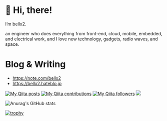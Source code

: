 # 👋 Hi, there!

I’m bellx2.

an engineer who does everything from front-end, cloud, mobile, embedded, and electrical work, and I love new technology, gadgets, radio waves, and space. 

# Blog & Writing

- https://note.com/bellx2
- https://bellx2.hateblo.jp

[![My Qiita posts](https://qiita-badge.apiapi.app/s/bellx2/posts.svg)](http://qiita.com/bellx2)
[![My Qiita contributions](https://qiita-badge.apiapi.app/s/bellx2/contributions.svg)](http://qiita.com/bellx2)
[![My Qiita followers](https://qiita-badge.apiapi.app/s/bellx2/followers.svg)](http://qiita.com/bellx2)
<a href="https://zenn.dev/bellx2">
  <img src="https://img.shields.io/badge/-Zenn-3EA8FF?style=flat&logo=zenn&logoColor=white" />
</a>


![Anurag's GitHub stats](https://github-readme-stats.vercel.app/api?username=bellx2&count_private=true)

[![trophy](https://github-profile-trophy.vercel.app/?username=bellx2&margin-w=5&margin-h=5&column=6&title=Stars,Followers,Commit,Repositories,Issues,PullRequest)](https://github.com/ryo-ma/github-profile-trophy)  


<!---
bellx2/bellx2 is a ✨ special ✨ repository because its `README.md` (this file) appears on your GitHub profile.
You can click the Preview link to take a look at your changes.
--->
